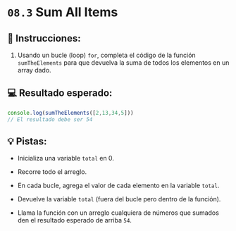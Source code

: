 # `08.3` Sum All Items

## 📝 Instrucciones:

1. Usando un bucle (loop) `for`, completa el código de la función `sumTheElements` para que devuelva la suma de todos los elementos en un array dado.

## 💻 Resultado esperado:

```js
console.log(sumTheElements([2,13,34,5]))
// El resultado debe ser 54
```

## 💡 Pistas:

+ Inicializa una variable `total` en 0.

+ Recorre todo el arreglo.

+ En cada bucle, agrega el valor de cada elemento en la variable `total`.

+ Devuelve la variable `total` (fuera del bucle pero dentro de la función).

+ Llama la función con un arreglo cualquiera de números que sumados den el resultado esperado de arriba `54`. 
